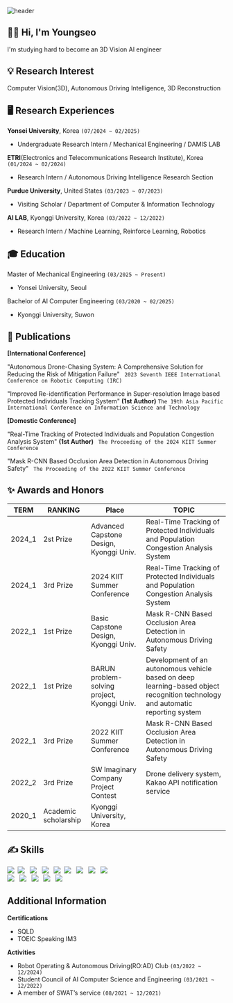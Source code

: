 ![header](https://capsule-render.vercel.app/api?type=Waving&color=E3A6AE&height=250&section=header&text=j-ys's%20GitHub&fontSize=65)

<div align=left">  


## 👩‍💻 Hi, I'm Youngseo
I'm studying hard to become an 3D Vision AI engineer

## 💡 Research Interest
Computer Vision(3D), Autonomous Driving Intelligence, 3D Reconstruction

## 🖥️ Research Experiences
**Yonsei University**, Korea ```(07/2024 ~ 02/2025)```
+  Undergraduate Research Intern / Mechanical Engineering / DAMIS LAB
 
**ETRI**(Electronics and Telecommunications Research Institute), Korea ```(01/2024 ~ 02/2024)```
+  Research Intern / Autonomous Driving Intelligence Research Section

**Purdue University**, United States ```(03/2023 ~ 07/2023)```
+ Visiting Scholar / Department of Computer & Information Technology

**AI LAB**, Kyonggi University, Korea ```(03/2022 ~ 12/2022)```
+ Research Intern / Machine Learning, Reinforce Learning, Robotics


## 🎓 Education
Master of Mechanical Engineering ```(03/2025 ~ Present)```
+ Yonsei University, Seoul

Bachelor of AI Computer Engineering ```(03/2020 ~ 02/2025)```
+ Kyonggi University, Suwon


## 📑 Publications
**[International Conference]**

"Autonomous Drone-Chasing System: A Comprehensive Solution for Reducing the Risk of Mitigation Failure"
``` 2023 Seventh IEEE International Conference on Robotic Computing (IRC)```

"Improved Re-identification Performance in Super-resolution Image based Protected Individuals Tracking System" **(1st Author)**
``` The 19th Asia Pacific International Conference on Information Science and Technology ```

**[Domestic Conference]**


"Real-Time Tracking of Protected Individuals and Population Congestion Analysis System" **(1st Author)**
``` The Proceeding of the 2024 KIIT Summer Conference```

"Mask R-CNN Based Occlusion Area Detection in Autonomous Driving Safety"
``` The Proceeding of the 2022 KIIT Summer Conference```

## ✨ Awards and Honors
TERM|RANKING|Place|TOPIC
--|--|--|--
|2024_1|2st Prize|Advanced Capstone Design, Kyonggi Univ.| Real-Time Tracking of Protected Individuals and Population Congestion Analysis System
|2024_1|3rd Prize|2024 KIIT Summer Conference | Real-Time Tracking of Protected Individuals and Population Congestion Analysis System
|2022_1|1st Prize|Basic Capstone Design, Kyonggi Univ.| Mask R-CNN Based Occlusion Area Detection in Autonomous Driving Safety
|2022_1|1st Prize|BARUN problem-solving project, Kyonggi Univ. | Development of an autonomous vehicle based on deep learning-based object recognition technology and automatic reporting system
|2022_1|3rd Prize|2022 KIIT Summer Conference | Mask R-CNN Based Occlusion Area Detection in Autonomous Driving Safety
|2022_2|3rd Prize|SW Imaginary Company Project Contest | Drone delivery system, Kakao API notification service
|2020_1|Academic scholarship|Kyonggi University, Korea|


## ✍️ Skills
<p align="left">
<img src="https://img.shields.io/badge/Python-3766AB?style=flat-square&logo=Python&logoColor=white"/></a>&nbsp 
<img src="https://img.shields.io/badge/C-A8B9CC?style=flat-square&logo=C&logoColor=white"/></a> &nbsp
<img src="https://img.shields.io/badge/ROS-22314E?style=flat-square&logo=ROS&logoColor=white"/></a> &nbsp
<img src="https://img.shields.io/badge/C++-00599C?style=flat-square&logo=c%2B%2B&logoColor=white"/></a> &nbsp
<img src="https://img.shields.io/badge/PyTorch-EE4C2C?style=flat-square&logo=PyTorch&logoColor=white"/></a>&nbsp
<img src="https://img.shields.io/badge/Jupyter-F37626?style=flat-square&logo=Jupyter&logoColor=white"/></a> &nbsp
<img src="https://img.shields.io/badge/Tensorflow-FF6F00?style=flat-square&logo=Tensorflow&logoColor=white"/></a> &nbsp
<img src="https://img.shields.io/badge/Keras-D00000?style=flat-square&logo=Keras&logoColor=white"/></a> &nbsp
<img src="https://img.shields.io/badge/Linux-FCC624?style=flat-square&logo=Linux&logoColor=white"/></a> &nbsp
<br>
<img src="https://img.shields.io/badge/MySQL-4479A1?style=flat-square&logo=MySQL&logoColor=white"/></a> &nbsp
<img src="https://img.shields.io/badge/Java-007396?style=flat-square&logo=Java&logoColor=white"></a> &nbsp 
<img src="https://img.shields.io/badge/HTML5-E34F26?style=flat-square&logo=HTML5&logoColor=white"/></a> &nbsp
<img src="https://img.shields.io/badge/CSS3-1572B6?style=flat-square&logo=CSS3&logoColor=white"/></a> &nbsp
<img src="https://img.shields.io/badge/JavaScript-F7DF1E?style=flat-square&logo=JavaScript&logoColor=white"/></a> &nbsp
</p>

## Additional Information
**Certifications**
+ SQLD
+ TOEIC Speaking IM3

**Activities**
+ Robot Operating & Autonomous Driving(RO:AD) Club ```(03/2022 ~ 12/2024)```
+ Student Council of AI Computer Science and Engineering ```(03/2021 ~ 12/2022)```
+ A member of SWAT’s service ```(08/2021 ~ 12/2021)```



</div>

